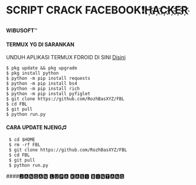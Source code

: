 # SCRIPT CRACK FACEBOOK❗H҉A҉C҉K҉E҉R҉
𝐖𝐈𝐁𝐔𝐒𝐎𝐅𝐓™

#### TERMUX YG DI SARANKAN
 UNDUH APLIKASI TERMUX FDROID DI SINI [Disini](https://f-droid.org/repo/com.termux_118.apk)
 ```
 $ pkg update && pkg upgrade
 $ pkg install python
 $ python -m pip install requests
 $ python -m pip install bs4
 $ python -m pip install rich
 $ python -m pip install pyfiglet
 $ git clone https://github.com/RozhBasXYZ/FBL
 $ cd FBL
 $ git pull
 $ python run.py
 ```
#### CARA UPDATE NJENG♫︎
 ```
  $ cd $HOME
  $ rm -rf FBL
  $ git clone https://github.com/RozhBasXYZ/FBL
  $ cd FBL
  $ git pull
  $ python run.py
 ```
####🅹︎🅰︎🅽︎🅶︎🅰︎🅽︎ 🅻︎🆄︎🅿︎🅰︎ 🅺︎🅰︎🆂︎🅸︎ 🅱︎🅸︎🅽︎🆃︎🅰︎🅽︎🅶︎
